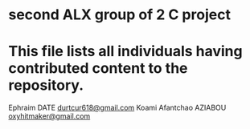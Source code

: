 # second ALX group of 2 C project
# This file lists all individuals having contributed content to the repository.

Ephraim DATE <durtcur618@gmail.com>
Koami Afantchao AZIABOU <oxyhitmaker@gmail.com>

